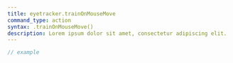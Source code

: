 ```yaml
---
title: eyetracker.trainOnMouseMove
command_type: action
syntax: .trainOnMouseMove()
description: Lorem ipsum dolor sit amet, consectetur adipiscing elit.
---
```


```javascript
// example
```